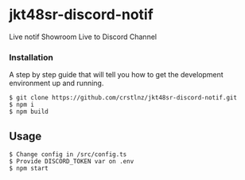 # jkt48sr-discord-notif
Live notif Showroom Live to Discord Channel

### Installation

A step by step guide that will tell you how to get the development environment up and running.

```
$ git clone https://github.com/crstlnz/jkt48sr-discord-notif.git
$ npm i
$ npm build
```

## Usage


```
$ Change config in /src/config.ts
$ Provide DISCORD_TOKEN var on .env 
$ npm start
```
